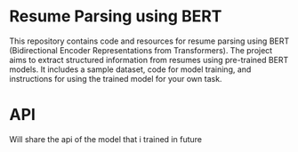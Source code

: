 # Resume Parsing using BERT
This repository contains code and resources for resume parsing using BERT (Bidirectional Encoder Representations from Transformers). The project aims to extract structured information from resumes using pre-trained BERT models. It includes a sample dataset, code for model training, and instructions for using the trained model for your own task.
# API
Will share the api of the model that i trained in future
